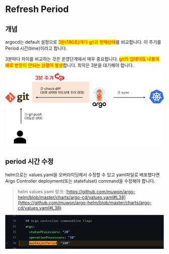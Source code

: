 # Refresh Period

## 개념

argocd는 default 설정으로 <mark style="color:red;">3분(180초)마다 git과 현재상태</mark>를 비교합니다. 이 주기를 Period 시간(time)이라고 합니다.



3분마다 차이를 비교하는 것은 운영단계에서 매우 중요합니다. <mark style="color:red;">git의 업데이트 내용이 바로 반영이 안되는 상황이 발생</mark>합니다. 최악은 3분을 대기해야 합니다.

![](<../.gitbook/assets/image (18).png>)



## period 시간 수정&#x20;

helm으로는 values.yaml을 오버라이딩해서 수정할 수 있고 yaml파일로 배포했다면 Argo Controller deployment(또는 statefulset) command을 수정해야 합니다.

> helm values.yaml 링크: [https://github.com/muwon/argo-helm/blob/master/charts/argo-cd/values.yaml#L38](https://github.com/muwon/argo-helm/blob/master/charts/argo-cd/values.yaml#L38)

![](<../.gitbook/assets/image (74).png>)
